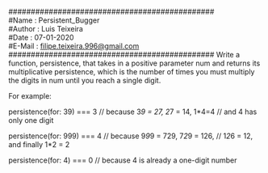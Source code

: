 ##############################################  
#Name   : Persistent_Bugger  
#Author : Luis Teixeira  
#Date   : 07-01-2020  
#E-Mail : filipe.teixeira.996@gmail.com  
##############################################
Write a function, persistence, that takes in a positive parameter num and returns its multiplicative persistence, which is the number of times you must multiply the digits in num until you reach a single digit.

For example:

 persistence(for: 39) === 3 // because 3*9 = 27, 2*7 = 14, 1*4=4
                       // and 4 has only one digit

 persistence(for: 999) === 4 // because 9*9*9 = 729, 7*2*9 = 126,
                        // 1*2*6 = 12, and finally 1*2 = 2

 persistence(for: 4) === 0 // because 4 is already a one-digit number